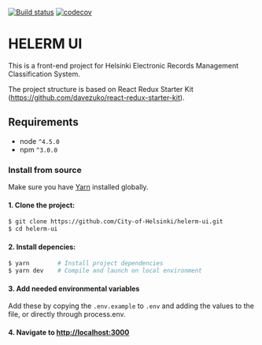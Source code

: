 [![Build status](https://travis-ci.org/City-of-Helsinki/helerm-ui.svg?branch=master)](https://travis-ci.org/City-of-Helsinki/helerm-ui)
[![codecov](https://codecov.io/gh/City-of-Helsinki/helerm-ui/branch/master/graph/badge.svg)](https://codecov.io/gh/City-of-Helsinki/helerm-ui)

# HELERM UI

This is a front-end project for Helsinki Electronic Records Management Classification System.

The project structure is based on React Redux Starter Kit (https://github.com/davezuko/react-redux-starter-kit).

## Requirements
* node `^4.5.0`
* npm `^3.0.0`

### Install from source

Make sure you have [Yarn](https://yarnpkg.com/en/docs/install) installed globally.

#### 1. Clone the project:

```bash
$ git clone https://github.com/City-of-Helsinki/helerm-ui.git
$ cd helerm-ui
```

#### 2. Install depencies:

```bash
$ yarn        # Install project dependencies
$ yarn dev    # Compile and launch on local environment
```

#### 3. Add needed environmental variables
Add these by copying the `.env.example` to `.env` and adding the values to the file, or directly through process.env.

#### 4. Navigate to [http://localhost:3000](http://localhost:3000)
